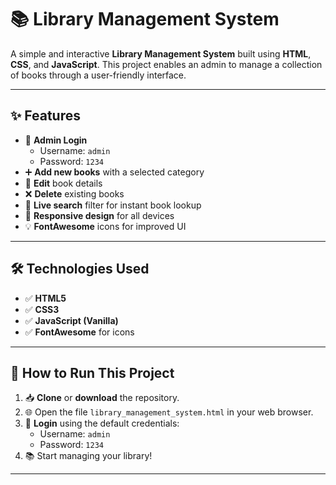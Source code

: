 # 📚 Library Management System

A simple and interactive **Library Management System** built using **HTML**, **CSS**, and **JavaScript**. This project enables an admin to manage a collection of books through a user-friendly interface.

---

## ✨ Features

- 🔐 **Admin Login**  
  - Username: `admin`  
  - Password: `1234`
- ➕ **Add new books** with a selected category
- 📝 **Edit** book details
- ❌ **Delete** existing books
- 🔎 **Live search** filter for instant book lookup
- 🎨 **Responsive design** for all devices
- 💡 **FontAwesome** icons for improved UI

---

## 🛠️ Technologies Used

- ✅ **HTML5**
- ✅ **CSS3**
- ✅ **JavaScript (Vanilla)**
- ✅ **FontAwesome** for icons

---

## 🚀 How to Run This Project

1. 📥 **Clone** or **download** the repository.
2. 🌐 Open the file `library_management_system.html` in your web browser.
3. 🔐 **Login** using the default credentials:
   - Username: `admin`
   - Password: `1234`
4. 📚 Start managing your library!

---

